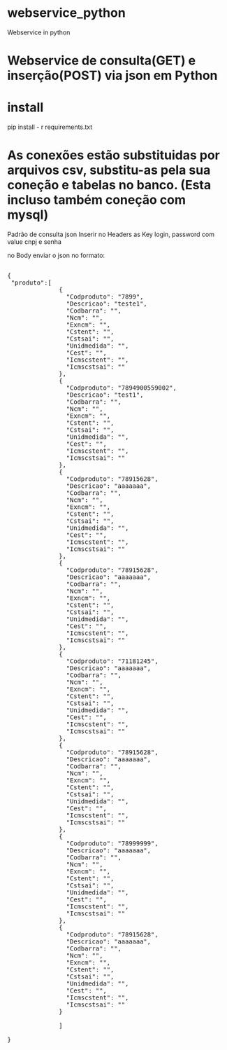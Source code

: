 # webservice_python
Webservice in python

# Webservice de consulta(GET) e inserção(POST) via json em Python

# install
pip install - r requirements.txt


# As conexões estão substituidas por arquivos csv, substitu-as pela sua coneção e tabelas no banco. (Esta incluso também coneção com mysql)

Padrão de consulta json
Inserir no Headers as Key login, password com value cnpj e senha

no Body enviar o json no formato:
<pre>

{    
 "produto":[
              {   
                "Codproduto": "7899",
                "Descricao": "teste1",
                "Codbarra": "",
                "Ncm": "",
                "Exncm": "",
                "Cstent": "",
                "Cstsai": "",
                "Unidmedida": "",
                "Cest": "",
                "Icmscstent": "",
                "Icmscstsai": ""
              },  
              {   
                "Codproduto": "7894900559002",
                "Descricao": "test1",
                "Codbarra": "",
                "Ncm": "",
                "Exncm": "",
                "Cstent": "",
                "Cstsai": "",
                "Unidmedida": "",
                "Cest": "",
                "Icmscstent": "",
                "Icmscstsai": ""
              },
              {   
                "Codproduto": "78915628",
                "Descricao": "aaaaaaa",
                "Codbarra": "",
                "Ncm": "",
                "Exncm": "",
                "Cstent": "",
                "Cstsai": "",
                "Unidmedida": "",
                "Cest": "",
                "Icmscstent": "",
                "Icmscstsai": ""
              },
              {   
                "Codproduto": "78915628",
                "Descricao": "aaaaaaa",
                "Codbarra": "",
                "Ncm": "",
                "Exncm": "",
                "Cstent": "",
                "Cstsai": "",
                "Unidmedida": "",
                "Cest": "",
                "Icmscstent": "",
                "Icmscstsai": ""
              },
              {   
                "Codproduto": "71181245",
                "Descricao": "aaaaaaa",
                "Codbarra": "",
                "Ncm": "",
                "Exncm": "",
                "Cstent": "",
                "Cstsai": "",
                "Unidmedida": "",
                "Cest": "",
                "Icmscstent": "",
                "Icmscstsai": ""
              },
              {   
                "Codproduto": "78915628",
                "Descricao": "aaaaaaa",
                "Codbarra": "",
                "Ncm": "",
                "Exncm": "",
                "Cstent": "",
                "Cstsai": "",
                "Unidmedida": "",
                "Cest": "",
                "Icmscstent": "",
                "Icmscstsai": ""
              },
              {   
                "Codproduto": "78999999",
                "Descricao": "aaaaaaa",
                "Codbarra": "",
                "Ncm": "",
                "Exncm": "",
                "Cstent": "",
                "Cstsai": "",
                "Unidmedida": "",
                "Cest": "",
                "Icmscstent": "",
                "Icmscstsai": ""
              },
              {   
                "Codproduto": "78915628",
                "Descricao": "aaaaaaa",
                "Codbarra": "",
                "Ncm": "",
                "Exncm": "",
                "Cstent": "",
                "Cstsai": "",
                "Unidmedida": "",
                "Cest": "",
                "Icmscstent": "",
                "Icmscstsai": ""
              }
              
              ] 
          
}
</pre>
